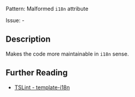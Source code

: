 Pattern: Malformed `i18n` attribute

Issue: -

## Description

Makes the code more maintainable in `i18n` sense.

## Further Reading

* [TSLint - template-i18n](http://codelyzer.com/rules/template-i18n/)